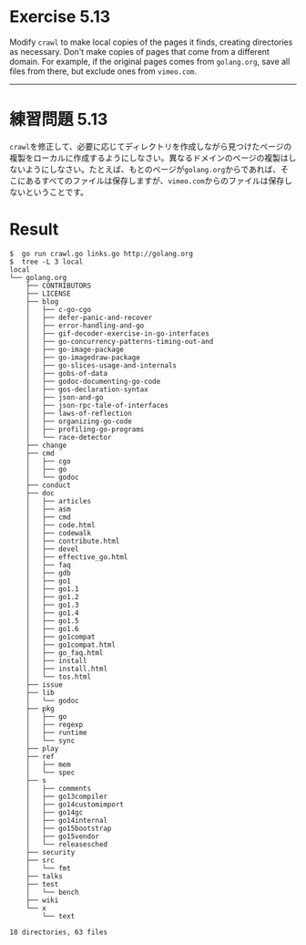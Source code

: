 # Exercise 5.13
Modify `crawl` to make local copies of the pages it finds, creating directories as necessary. Don't make copies of pages that come from a different domain. For example, if the original pages comes from `golang.org`, save all files from there, but exclude ones from `vimeo.com`.

---
# 練習問題 5.13
`crawl`を修正して、必要に応じてディレクトリを作成しながら見つけたページの複製をローカルに作成するようにしなさい。異なるドメインのページの複製はしないようにしなさい。たとえば、もとのページが`golang.org`からであれば、そこにあるすべてのファイルは保存しますが、`vimeo.com`からのファイルは保存しないということです。


# Result

````
$  go run crawl.go links.go http://golang.org
$  tree -L 3 local
local
└── golang.org
    ├── CONTRIBUTORS
    ├── LICENSE
    ├── blog
    │   ├── c-go-cgo
    │   ├── defer-panic-and-recover
    │   ├── error-handling-and-go
    │   ├── gif-decoder-exercise-in-go-interfaces
    │   ├── go-concurrency-patterns-timing-out-and
    │   ├── go-image-package
    │   ├── go-imagedraw-package
    │   ├── go-slices-usage-and-internals
    │   ├── gobs-of-data
    │   ├── godoc-documenting-go-code
    │   ├── gos-declaration-syntax
    │   ├── json-and-go
    │   ├── json-rpc-tale-of-interfaces
    │   ├── laws-of-reflection
    │   ├── organizing-go-code
    │   ├── profiling-go-programs
    │   └── race-detector
    ├── change
    ├── cmd
    │   ├── cgo
    │   ├── go
    │   └── godoc
    ├── conduct
    ├── doc
    │   ├── articles
    │   ├── asm
    │   ├── cmd
    │   ├── code.html
    │   ├── codewalk
    │   ├── contribute.html
    │   ├── devel
    │   ├── effective_go.html
    │   ├── faq
    │   ├── gdb
    │   ├── go1
    │   ├── go1.1
    │   ├── go1.2
    │   ├── go1.3
    │   ├── go1.4
    │   ├── go1.5
    │   ├── go1.6
    │   ├── go1compat
    │   ├── go1compat.html
    │   ├── go_faq.html
    │   ├── install
    │   ├── install.html
    │   └── tos.html
    ├── issue
    ├── lib
    │   └── godoc
    ├── pkg
    │   ├── go
    │   ├── regexp
    │   ├── runtime
    │   └── sync
    ├── play
    ├── ref
    │   ├── mem
    │   └── spec
    ├── s
    │   ├── comments
    │   ├── go13compiler
    │   ├── go14customimport
    │   ├── go14gc
    │   ├── go14internal
    │   ├── go15bootstrap
    │   ├── go15vendor
    │   └── releasesched
    ├── security
    ├── src
    │   └── fmt
    ├── talks
    ├── test
    │   └── bench
    ├── wiki
    └── x
        └── text

18 directories, 63 files
````
